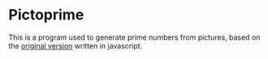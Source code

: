 # Pictoprime 

This is a program used to generate prime numbers from pictures, based on the 
[original version](https://github.com/TotalTechGeek/pictoprime) written in javascript.
